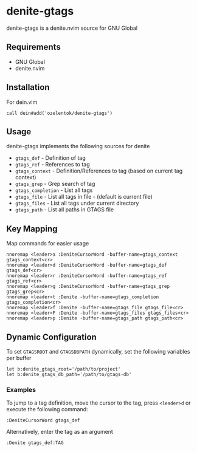 # denite-gtags #
denite-gtags is a denite.nvim source for GNU Global

## Requirements ##
- GNU Global
- denite.nvim

## Installation ##

For dein.vim
```vim
call dein#add('ozelentok/denite-gtags')
```

## Usage ##
denite-gtags implements the following sources for denite

- `gtags_def` - Definition of tag
- `gtags_ref` - References to tag
- `gtags_context` - Definition/References to tag (based on current tag context)
- `gtags_grep` - Grep search of tag
- `gtags_completion` - List all tags
- `gtags_file` - List all tags in file - (default is current file)
- `gtags_files` - List all tags under current directory
- `gtags_path` - List all paths in GTAGS file

## Key Mapping ##
Map commands for easier usage
```vim
nnoremap <leader>a :DeniteCursorWord -buffer-name=gtags_context gtags_context<cr>
nnoremap <leader>d :DeniteCursorWord -buffer-name=gtags_def gtags_def<cr>
nnoremap <leader>r :DeniteCursorWord -buffer-name=gtags_ref gtags_ref<cr>
nnoremap <leader>g :DeniteCursorWord -buffer-name=gtags_grep gtags_grep<cr>
nnoremap <leader>t :Denite -buffer-name=gtags_completion gtags_completion<cr>
nnoremap <leader>f :Denite -buffer-name=gtags_file gtags_file<cr>
nnoremap <leader>F :Denite -buffer-name=gtags_files gtags_files<cr>
nnoremap <leader>p :Denite -buffer-name=gtags_path gtags_path<cr>
```

## Dynamic Configuration ##
To set `GTAGSROOT` and `GTAGSDBPATH` dynamically, set the following variables per buffer
```vim
let b:denite_gtags_root='/path/to/project'
let b:denite_gtags_db_path='/path/to/gtags-db'
```

### Examples ###

To jump to a tag definition, move the cursor to the tag, press `<leader>d` or execute the following command:
```vim
:DeniteCursorWord gtags_def
```

Alternatively, enter the tag as an argument
```vim
:Denite gtags_def:TAG
```
